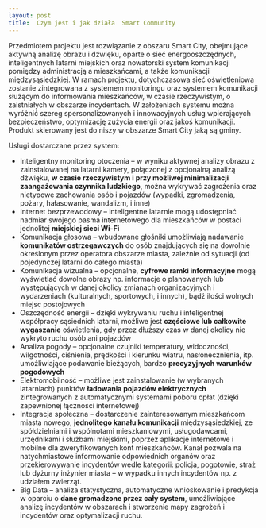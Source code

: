 ```yaml
---
layout: post
title:  Czym jest i jak działa  Smart Community
---
```


Przedmiotem projektu jest rozwiązanie z obszaru Smart City, obejmujące aktywną analizę obrazu i dźwięku, oparte o sieć energooszczędnych, inteligentnych latarni miejskich oraz nowatorski system komunikacji pomiędzy administracją a mieszkańcami, a także komunikacji międzysąsiedzkiej. W ramach projektu, dotychczasowa sieć oświetleniowa zostanie zintegrowana z systemem monitoringu oraz systemem komunikacji służącym do informowania mieszkańców, w czasie rzeczywistym, o zaistniałych w obszarze incydentach. W założeniach systemu można wyróżnić szereg spersonalizowanych i innowacyjnych usług wpierających bezpieczeństwo, optymizację zużycia energii oraz jakoś komunikacji. Produkt skierowany jest do niszy w obszarze Smart City jaką są gminy.

Usługi dostarczane przez system:

-	Inteligentny monitoring otoczenia – w wyniku aktywnej analizy obrazu z zainstalowanej na latarni kamery, połączonej z opcjonalną analizą dźwięku, **w czasie rzeczywistym i przy możliwej minimalizacji zaangażowania czynnika ludzkiego**, można wykrywać zagrożenia oraz nietypowe zachowania osób i pojazdów (wypadki, zgromadzenia, pożary, hałasowanie, wandalizm, i inne)
-	Internet bezprzewodowy – inteligentne latarnie mogą udostępniać nadmiar swojego pasma internetowego dla mieszkańców w postaci jednolitej **miejskiej sieci Wi-Fi**
-	Komunikacja głosowa – wbudowane głośniki umożliwiają nadawanie **komunikatów ostrzegawczych** do osób znajdujących się na dowolnie określonym przez operatora obszarze miasta, zależnie od sytuacji (od pojedynczej latarni do całego miasta)
-	Komunikacja wizualna – opcjonalne, **cyfrowe ramki informacyjne** mogą wyświetlać dowolne obrazy np. informacje o planowanych lub występujących w danej okolicy zmianach organizacyjnych i wydarzeniach (kulturalnych, sportowych, i innych), bądź  ilości wolnych miejsc postojowych
-	Oszczędność energii – dzięki wykrywaniu ruchu i inteligentnej współpracy sąsiednich latarni, możliwe jest **częściowe lub całkowite wygaszanie** oświetlenia, gdy przez dłuższy czas w danej okolicy nie wykryto ruchu osób ani pojazdów
-	Analiza pogody – opcjonalne czujniki temperatury, widoczności, wilgotności, ciśnienia, prędkości i kierunku wiatru, nasłonecznienia, itp. umożliwiające podawanie bieżących, bardzo **precyzyjnych warunków pogodowych**
-	Elektromobilność – możliwe jest zainstalowanie (w wybranych latarniach) punktów **ładowania pojazdów elektrycznych** zintegrowanych z automatycznymi systemami poboru opłat (dzięki zapewnionej łączności internetowej)
-	Integracja społeczna – dostarczenie zainteresowanym mieszkańcom miasta nowego, **jednolitego kanału komunikacji** międzysąsiedzkiej, ze spółdzielniami i wspólnotami mieszkaniowymi, usługodawcami, urzędnikami i służbami miejskimi, poprzez aplikacje internetowe i mobilne dla zweryfikowanych kont mieszkańców. Kanał pozwala na natychmiastowe informowanie odpowiednich organów oraz przekierowywanie incydentów wedle kategorii: policja, pogotowie, straż lub dyżurny inżynier miasta – w wypadku innych incydentów np. z udziałem zwierząt.
-	Big Data – analiza statystyczna, automatyczne wnioskowanie i predykcja w oparciu
o **dane gromadzone przez cały system**, umożliwiające analizę incydentów w obszarach i stworzenie mapy zagrożeń i  incydentów oraz optymalizacji ruchu.

